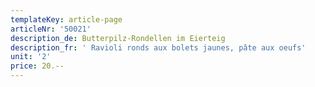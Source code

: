 ```yaml
---
templateKey: article-page
articleNr: '50021'
description_de: Butterpilz-Rondellen im Eierteig
description_fr: ' Ravioli ronds aux bolets jaunes, pâte aux oeufs'
unit: '2'
price: 20.--
---
```


